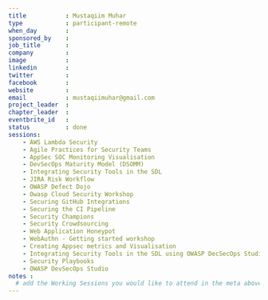 ```yaml
---
title           : Mustaqiim Muhar
type            : participant-remote
when_day        :
sponsored_by    :
job_title       :
company         : 
image           :
linkedin        :
twitter         :
facebook        :
website         :
email           : mustaqiimuhar@gmail.com
project_leader  :
chapter_leader  :
eventbrite_id   :
status          : done
sessions:
    - AWS Lambda Security
    - Agile Practices for Security Teams
    - AppSec SOC Monitoring Visualisation
    - DevSecOps Maturity Model (DSOMM)
    - Integrating Security Tools in the SDL
    - JIRA Risk Workflow
    - OWASP Defect Dojo
    - Owasp Cloud Security Workshop
    - Securing GitHub Integrations
    - Securing the CI Pipeline
    - Security Champions
    - Security Crowdsourcing
    - Web Application Honeypot
    - WebAuthn - Getting started workshop
    - Creating Appsec metrics and Visualisation
    - Integrating Security Tools in the SDL using OWASP DecSecOps Studio
    - Security Playbooks
    - OWASP DevSecOps Studio
notes :
  # add the Working Sessions you would like to attend in the meta above (use the session's title) e.g. sessions (one per line): -Security Playbooks Diagrams -Hackathon Daily Sessions
---
```




<!-- put more details about participant here -->
